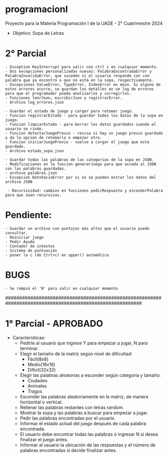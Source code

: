 # programacionI

Proyecto para la Materia Programación I de la UADE - 2° Cuatrimestre 2024

- Objetivo: Sopa de Letras

# 2° Parcial

    - Exception KeyInterrupt para salir con ctrl c en cualquier momento. 
    - Dos excepciones personalizadas nuevas: PalabraEncontradaError y PalabraInvalidaError, que suceden si el usuario responde con con palabra que ya encontró o que no está en la sopa, respectivamente.
    - Excepciones ValueError, TypeError, IndexError en main. Si alguno de estos errores ocurre, se guardan los detalles en un log de errores para que el programador pueda analizarlos y corregirlos.
    - Funciones leerJson, escribirJson y registrarError.
    - Archivo log_errores.json

    - Guardar el estado de juego y cargar para retomar juego. 
    - Funcion registrarEstado - para guardar todos los datos de la sopa en juego.
    - Funcion limpiarEstado - para borrar los datos guardados cuando el usuario se rinde.
    - Funcion detectarJuegoPrevio - revisa si hay un juego previo guardado y da la opcion de retomarlo o empezar otro.
    - Funcion iniciarJuegoPrevio - vuelve a cargar el juego que esta guardado.
    - Archivo estado_sopa.json

    - Guardar todas las palabras de las categorias de la sopa en JSON. 
    - Modificaciones en la funcion generarJuego para que acceda al JSON con las palabras guardadas.
    - archivo palabras.json
    - Excepcion DatoVacioError por si no se pueden extrar los datos del archivo JSON

     - Recursividad: cambios en funciones pedirRespuesta y esconderPalabra para que sean recursivas.


# Pendiente:     
   
    - Guardar un archivo con puntajes más altos que el usuario puede consultar.
    - Reiniciar juego
    - Pedir Ayuda
    - Contador de intentos
    - Sistema de puntuación 
    - poner la c (de Ctrl+c) en upper() automático

# BUGS
    - Se rompió el 'N' para salir en cualquier momento

    
 

 #########################################################################################################



# 1° Parcial - APROBADO

- Características: 
    - Pedirle al usuario que ingrese Y para empezar a jugar, N para terminar. 
    - Elegir el tamaño de la matriz según nivel de dificultad:
        - Fácil(8x8)
        - Medio(16x16)
        - Difícil(32x32)
    - Elegir las palabras aleatorias a esconder según categoría y tamaño: 
        - Ciudades
        - Animales
        - Tragos
    - Esconder las palabras aleatoriamente en la matriz, de manera horizontal o vertical. 
    - Rellenar las palabras restantes con letras random.
    - Mostrar la sopa y las palabras a buscar para empezar a jugar.
    - Pedir las palabras encontradas por el usuario. 
    - Informar el estado actual del juego después de cada palabra encontrada. 
    - El usuario debe encontrar todas las palabras o ingresar N si desea finalizar el juego antes.
    - Informar al usuario la ubicación de las respuestas y el número de palabras encontradas si decide finalizar antes.


 
